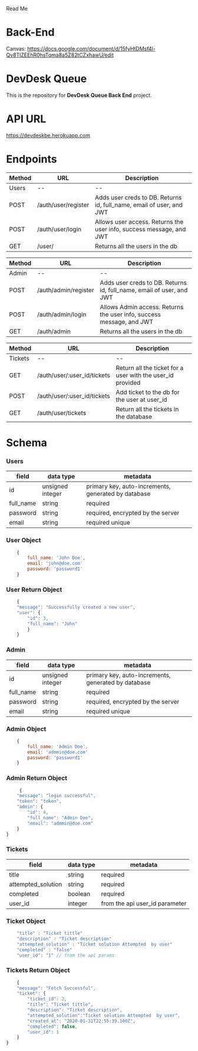 Read Me
# Back-End

Canvas: https://docs.google.com/document/d/15fyHtDMsf4l-Qv8TlZEEhR0hsTqma8a5Z82tCZxhawU/edit

# DevDesk Queue

This is the repository for **DevDesk Queue Back End** project.

# API URL
https://devdeskbe.herokuapp.com

# Endpoints

| Method | URL | Description |
| -- | -- | -- |
| Users | -- | -- |
| POST | /auth/user/register |Adds user creds to DB. Returns id, full_name, email of user, and JWT |
| POST | /auth/user/login | Allows user access. Returns the user info, success message, and JWT |
| GET | /user/ | Returns all the users in the db|


| Method | URL | Description |
| -- | -- | -- |
| Admin | -- | -- |
| POST | /auth/admin/register |Adds user creds to DB. Returns id, full_name, email of user, and JWT |
| POST | /auth/admin/login | Allows Admin access. Returns the user info, success message, and JWT |
| GET | /auth/admin | Returns all the users in the db|


| Method | URL | Description |
| -- | -- | -- |
| Tickets | -- | -- |
| GET | /auth/user/:user_id/tickets |Return all the ticket for a user with the user_id provided |
| POST | /auth/user/:user_id/tickets |Add ticket to the db for the user at user_id|
| GET | /auth/user/tickets | Return all the tickets in the database |


# Schema

### Users

| field | data type        | metadata |
| ----- | ---------------- | -- |
| id    | unsigned integer | primary key, auto-increments, generated by database |
| full_name | string        | required|
| password | string | required, encrypted by the server |
| email | string | required unique|
### User Object
```js
    {
        full_name: 'John Doe',
        email: 'john@doe.com'
        password: 'password1'
    }
```
### User Return Object
```js
    {
    "message": "Successfully created a new user",
    "user": {
        "id": 3,
        "full_name": "John"
        }
    }
```

### Admin

| field | data type        | metadata |
| ----- | ---------------- | -- |
| id    | unsigned integer | primary key, auto-increments, generated by database |
| full_name | string        | required|
| password | string | required, encrypted by the server |
| email | string | required unique|

### Admin Object
```js
    {
        full_name: 'Admin Doe',
        email: 'admmin@doe.com'
        password: 'password1'
    }
```
### Admin Return Object
```js
     {
    "message": "login successful",
    "token": "token",
    "admin": {
        "id": 4,
        "full_name": "Admin Doe",
        "email": "admmin@doe.com"
    }
}
```

### Tickets 
| field | data type        | metadata |
| ----- | ---------------- | -- |
| title    | string | required|
| attempted_solution | string | required |
| completed | boolean | required|
| user_id | integer | from the api user_id parameter|


### Ticket Object

```js 
    "title" : "Ticket tittle"
    "description" : "Ticket description"
    "attempted_solution" : "Ticket solution Attempted  by user"
    "completed" : "false"
    "user_id": "1" // from the api params
```

### Tickets Return Object

```js 
    {
    "message": "Fetch Successful",
    "ticket": {
        "ticket_id": 2,
        "title": "Ticket tittle",
        "description": "Ticket description",
        "attempted_solution":"Ticket solution Attempted  by user",
        "created_at": "2020-01-31T22:55:39.100Z",
        "completed": false,
        "user_id": 1
    }
}

```